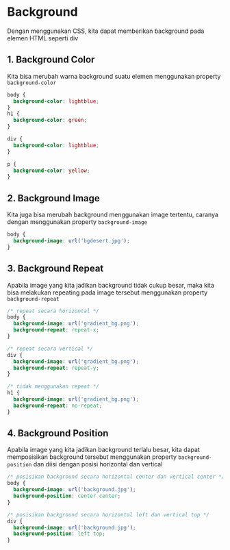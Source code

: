 # Background

Dengan menggunakan CSS, kita dapat memberikan background pada elemen HTML seperti div

## 1. Background Color

Kita bisa merubah warna background suatu elemen menggunakan property `background-color`

```css
body {
  background-color: lightblue;
}
h1 {
  background-color: green;
}

div {
  background-color: lightblue;
}

p {
  background-color: yellow;
}
```

## 2. Background Image

Kita juga bisa merubah background menggunakan image tertentu, caranya dengan menggunakan property `background-image`

```css
body {
  background-image: url('bgdesert.jpg');
}
```

## 3. Background Repeat

Apabila image yang kita jadikan background tidak cukup besar, maka kita bisa melakukan repeating pada image tersebut menggunakan property `background-repeat`

```css
/* repeat secara horizontal */
body {
  background-image: url('gradient_bg.png');
  background-repeat: repeat-x;
}

/* repeat secara vertical */
div {
  background-image: url('gradient_bg.png');
  background-repeat: repeat-y;
}

/* tidak menggunakan repeat */
h1 {
  background-image: url('gradient_bg.png');
  background-repeat: no-repeat;
}
```

## 4. Background Position

Apabila image yang kita jadikan background terlalu besar, kita dapat memposisikan background tersebut menggunakan property `background-position` dan diisi dengan posisi horizontal dan vertical

```css
/* posisikan background secara horizontal center dan vertical center */
body {
  background-image: url('background.jpg');
  background-position: center center;
}

/* posisikan background secara horizontal left dan vertical top */
div {
  background-image: url('background.jpg');
  background-position: left top;
}
```

